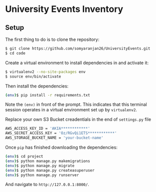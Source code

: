 # University Events Inventory

## Setup

The first thing to do is to clone the repository:

```sh
$ git clone https://github.com/somyaranjan26/UniversityEvents.git
$ cd code
```

Create a virtual environment to install dependencies in and activate it:

```sh
$ virtualenv2 --no-site-packages env
$ source env/bin/activate
```

Then install the dependencies:

```sh
(env)$ pip install -r requirements.txt
```
Note the `(env)` in front of the prompt. This indicates that this terminal
session operates in a virtual environment set up by `virtualenv2`.

Replace your own S3 Bucket creadentials in the end of `settings.py` file

```sh
AWS_ACCESS_KEY_ID = 'AKIA************'
AWS_SECRET_ACCESS_KEY = 'Oz/RGvQi1ETS************'
AWS_STORAGE_BUCKET_NAME = 'your-bucket-name'
```

Once `pip` has finished downloading the dependencies:
```sh
(env)$ cd project
(env)$ python manage.py makemigrations
(env)$ python manage.py migrate
(env)$ python manage.py createasuperuser
(env)$ python manage.py runserver
```
And navigate to `http://127.0.0.1:8000/`.

